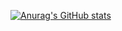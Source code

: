 [![Anurag's GitHub stats](https://github-readme-stats.vercel.app/api?username=AKEevee&show_icons=true&theme=radical)](https://github.com/anuraghazra/github-readme-stats)
